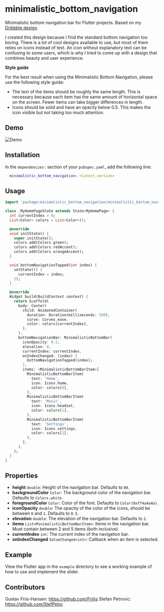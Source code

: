 # minimalistic_bottom_navigation

Minimalistic bottom navigation bar for Flutter projects. Based on my [Dribbble design](https://dribbble.com/shots/6958560-Minimalistic-Bottom-Navigation).

I created this design because I find the standard bottom navigation too boring. There is a lot of cool designs available to use, but most of them relies on icons instead of text. An icon without explanatory text can be confusing to some users, which is why I tried to come up with a design that combines beauty and user experience.

**Style guide**

For the best result when using the Minimalistic Bottom Navigation, please use the following style guide:

- The text of the items should be roughly the same length. This is necessary because each item has the same amount of horizontal space on the screen. Fewer items can take bigger differences in length.
- Icons should be solid and have an opacity below 0.5. This makes the icon visible but not taking too much attention.

## Demo

![Demo](https://github.com/Friiiis/slide_to_confirm/blob/master/example.gif "Demo Gif")

## Installation

In the `dependencies:` section of your `pubspec.yaml`, add the following line:

```yaml
  minimalistic_bottom_navigation: <latest_version>
```

## Usage

```dart
import 'package:minimalistic_bottom_navigation/minimalistic_bottom_navigation.dart';

class _MyHomePageState extends State<MyHomePage> {
  int currentIndex = 0;
  List<Color> colors = List<Color>();

  @override
  void initState() {
    super.initState();
    colors.add(Colors.green);
    colors.add(Colors.redAccent);
    colors.add(Colors.orangeAccent);
  }

  void bottomNavigationTapped(int index) {
    setState(() {
      currentIndex = index;
    });
  }

  @override
  Widget build(BuildContext context) {
    return Scaffold(
      body: Center(
        child: AnimatedContainer(
          duration: Duration(milliseconds: 500),
          curve: Curves.ease,
          color: colors[currentIndex],
        ),
      ),
      bottomNavigationBar: MinimalisticBottomBar(
        iconOpacity: 0.2,
        elevation: 0,
        currentIndex: currentIndex,
        onIndexChanged: (index) {
          bottomNavigationTapped(index);
        },
        items: <MinimalisticBottomBarItem>[
          MinimalisticBottomBarItem(
            text: 'Home',
            icon: Icons.home,
            color: colors[0],
          ),
          MinimalisticBottomBarItem(
            text: 'Music',
            icon: Icons.headset,
            color: colors[1],
          ),
          MinimalisticBottomBarItem(
            text: 'Settings',
            icon: Icons.settings,
            color: colors[2],
          ),
        ],
      ),
    );
  }
}

```

## Properties

- **height** `double`: Height of the navigation bar. Defaults to `80`.
- **backgroundColor** `Color`: The background color of the navigation bar. Defaults to `Colors.white`.
- **foregroundColor** `Color`: Color of the font. Defaults to `Color(0xff4a4a4a)`.
- **iconOpacity** `double`: The opacity of the color of the icons, should be between `0` and `1`. Defaults to `0.5`.
- **elevation** `double`: The elevation of the navigation bar. Defaults to `2`.
- **items** `List<MinimalisticBottomBarItem>`: Items in the navigation bar. Must contain between 2 and 5 items (both inclusive).
- **currentIndex** `int`: The current index of the navigation bar.
- **onIndexChanged** `ValueChanged<int>`: Callback when an item is selected.

## Example

View the Flutter app in the `example` directory to see a working example of how to use and implement the slider.

## Contributors

Gustav Friis-Hansen: https://github.com/Friiiis
Stefan Petrovic: https://github.com/StefPetro